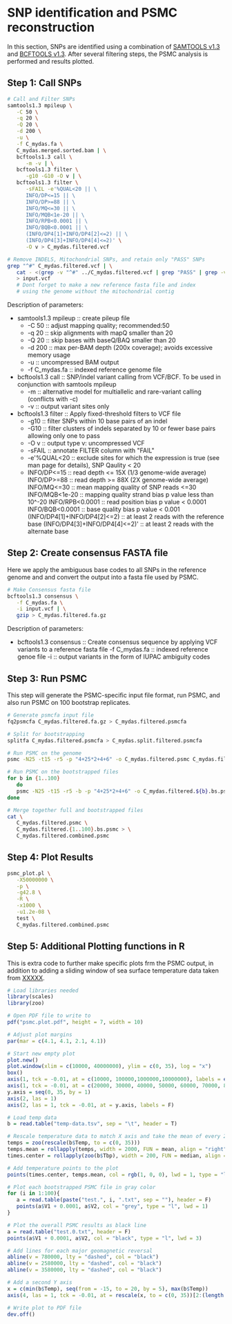 # SNP identification and PSMC reconstruction
In this section, SNPs are identified using a combination of [SAMTOOLS v1.3](https://github.com/samtools/samtools) and [BCFTOOLS v1.3](http://samtools.github.io/bcftools/).  After several filtering steps, the PSMC analysis is performed and results plotted.

## Step 1:  Call SNPs
```bash
# Call and Filter SNPs
samtools1.3 mpileup \
   -C 50 \
   -q 20 \
   -Q 20 \
   -d 200 \
   -u \
   -f C_mydas.fa \
   C_mydas.merged.sorted.bam | \
   bcftools1.3 call \
      -m -v | \
   bcftools1.3 filter \
      -g10 -G10 -O v | \
   bcftools1.3 filter \
      -sFAIL -e'%QUAL<20 || \
      INFO/DP<=15 || \
      INFO/DP>=88 || \
      INFO/MQ<=30 || \
      INFO/MQB<1e-20 || \
      INFO/RPB<0.0001 || \
      INFO/BQB<0.0001 || \
      (INFO/DP4[1]+INFO/DP4[2]<=2) || \
      (INFO/DP4[3]+INFO/DP4[4]<=2)' \
      -O v > C_mydas.filtered.vcf      

# Remove INDELS, Mitochondrial SNPs, and retain only "PASS" SNPs
grep "^#" C_mydas.filtered.vcf | \
   cat - <(grep -v "^#" ../C_mydas.filtered.vcf | grep "PASS" | grep -v "INDEL" | grep -v "NC_000886.1") \
   > input.vcf
   # Dont forget to make a new reference fasta file and index
   # using the genome without the mitochondrial contig
```
Description of parameters:
- samtools1.3 mpileup  ::  create pileup file
    - -C 50  :: adjust mapping quality; recommended:50
    - -q 20  :: skip alignments with mapQ smaller than 20
    - -Q 20  :: skip bases with baseQ/BAQ smaller than 20
    - -d 200  :: max per-BAM depth (200x coverage); avoids excessive memory usage
    - -u  :: uncompressed BAM output
    - -f C_mydas.fa  :: indexed reference genome file
- bcftools1.3 call  :: SNP/indel variant calling from VCF/BCF. To be used in conjunction with samtools mpileup
    - -m  :: alternative model for multiallelic and rare-variant calling (conflicts with -c)
    - -v  :: output variant sites only
- bcftools1.3 filter  :: Apply fixed-threshold filters to VCF file
    - -g10  :: filter SNPs within 10 base pairs of an indel
    - -G10  :: filter clusters of indels separated by 10 or fewer base pairs allowing only one to pass
    - -O v  :: output type v: uncompressed VCF
    - -sFAIL :: annotate FILTER column with "FAIL"
    - -e'%QUAL<20  :: exclude sites for which the expression is true (see man page for details), SNP Qaulity < 20
    - INFO/DP<=15  :: read depth <= 15X (1/3 genome-wide average)
      INFO/DP>=88  :: read depth >= 88X (2X genome-wide average)
      INFO/MQ<=30  :: mean mapping quality of SNP reads <=30
      INFO/MQB<1e-20  :: mapping quality strand bias p value less than 10^-20
      INFO/RPB<0.0001  :: read position bias p value < 0.0001
      INFO/BQB<0.0001  :: base quality bias p value < 0.001
      (INFO/DP4[1]+INFO/DP4[2]<=2)  :: at least 2 reads with the reference base
      (INFO/DP4[3]+INFO/DP4[4]<=2)'  :: at least 2 reads with the alternate base
      
      
      
## Step 2:  Create consensus FASTA file
Here we apply the ambiguous base codes to all SNPs in the reference genome and and convert the output into a fasta file used by PSMC.

```bash
# Make Consensus fasta file
bcftools1.3 consensus \
   -f C_mydas.fa \
   -i input.vcf | \
   gzip > C_mydas.filtered.fa.gz
```
Description of parameters:
- bcftools1.3 consensus  :: Create consensus sequence by applying VCF variants to a reference fasta file
    -f C_mydas.fa  :: indexed reference genoe file
    -i  :: output variants in the form of IUPAC ambiguity codes



## Step 3:  Run PSMC
This step will generate the PSMC-specific input file format, run PSMC, and also run PSMC on 100 bootstrap replicates.

```bash
# Generate psmcfa input file
fq2psmcfa C_mydas.filtered.fa.gz > C_mydas.filtered.psmcfa

# Split for bootstrapping
splitfa C_mydas.filtered.psmcfa > C_mydas.split.filtered.psmcfa

# Run PSMC on the genome
psmc -N25 -t15 -r5 -p "4+25*2+4+6" -o C_mydas.filtered.psmc C_mydas.filtered.psmcfa

# Run PSMC on the bootstrapped files
for b in {1..100}
   do
   psmc -N25 -t15 -r5 -b -p "4+25*2+4+6" -o C_mydas.filtered.${b}.bs.psmc C_mydas.split.filtered.psmcfa
done

# Merge together full and bootstrapped files
cat \
   C_mydas.filtered.psmc \
   C_mydas.filtered.{1..100}.bs.psmc > \
   C_mydas.filtered.combined.psmc
```



## Step 4: Plot Results

```bash
psmc_plot.pl \
   -X50000000 \
   -p \
   -g42.8 \
   -R \
   -x1000 \
   -u1.2e-08 \
   test \
   C_mydas.filtered.combined.psmc
```


## Step 5:  Additional Plotting functions in R
This is extra code to further make specific plots frm the PSMC output, in addition to adding a sliding window of sea surface temperature data taken from [XXXXX](xxx).
```R
# Load libraries needed
library(scales)
library(zoo)

# Open PDF file to write to
pdf("psmc.plot.pdf", height = 7, width = 10)

# Adjust plot margins
par(mar = c(4.1, 4.1, 2.1, 4.1))

# Start new empty plot
plot.new()
plot.window(xlim = c(10000, 40000000), ylim = c(0, 35), log = "x")
box()
axis(1, tck = -0.01, at = c(10000, 100000,1000000,10000000), labels = expression(10^4, 10^5, 10^6, 10^7))
axis(1, tck = -0.01, at = c(20000, 30000, 40000, 50000, 60000, 70000, 80000, 90000, 200000, 300000, 400000, 500000, 600000, 700000, 800000, 900000, 2000000,3000000,4000000,5000000,6000000,7000000,8000000,9000000,20000000,30000000,40000000), labels = F)
y.axis = seq(0, 35, by = 1)
axis(2, las = 1)
axis(2, las = 1, tck = -0.01, at = y.axis, labels = F)

# Load temp data
b = read.table("temp-data.tsv", sep = "\t", header = T)

# Rescale temperature data to match X axis and take the mean of every 2000 year window
temps = zoo(rescale(b$Temp, to = c(0, 35)))
temps.mean = rollapply(temps, width = 2000, FUN = mean, align = "right", by = 200)
times.center = rollapply(zoo(b$Tbp), width = 200, FUN = median, align = "right", by = 200)

# Add temperature points to the plot
points(times.center, temps.mean, col = rgb(1, 0, 0), lwd = 1, type = "l")

# Plot each bootstrapped PSMC file in gray color
for (i in 1:100){
   a = read.table(paste("test.", i, ".txt", sep = ""), header = F)
   points(a$V1 + 0.0001, a$V2, col = "grey", type = "l", lwd = 1)
}

# Plot the overall PSMC results as black line
a = read.table("test.0.txt", header = F)
points(a$V1 + 0.0001, a$V2, col = "black", type = "l", lwd = 3)

# Add lines for each major geomagnetic reversal
abline(v = 780000, lty = "dashed", col = "black")
abline(v = 2580000, lty = "dashed", col = "black")
abline(v = 3580000, lty = "dashed", col = "black")

# Add a second Y axis
x = c(min(b$Temp), seq(from = -15, to = 20, by = 5), max(b$Temp))
axis(4, las = 1, tck = -0.01, at = rescale(x, to = c(0, 35))[2:(length(x) - 1)], labels = seq(from = -15, to = 20, by = 5))

# Write plot to PDF file
dev.off()
```

